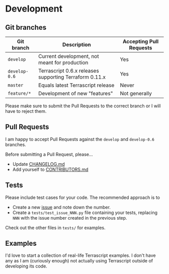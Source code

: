 # Development

## Git branches

| Git branch       | Description                                            | Accepting Pull Requests |
|------------------|--------------------------------------------------------|-------------------------|
| ``develop``      | Current development, not meant for production          | Yes                     |
| ``develop-0.6``  | Terrascript 0.6.x releases supporting Terraform 0.11.x | Yes                     |
| ``master``       | Equals latest Terrascript release                      | Never                   |
| ``feature/*``    | Development of new "features"                          | Not generally           |

Please make sure to submit the Pull Requests to the correct branch or I will have to reject them. 

## Pull Requests

I am happy to accept Pull Requests against the ``develop`` and ``develop-0.6`` branches.

Before submitting a Pull Request, please... 
* Update [CHANGELOG.md](CHANGELOG.md)
* Add yourself to [CONTRIBUTORS.md](CONTRIBUTORS.md)

## Tests

Please include test cases for your code. The recommended approach is to 
* Create a new [issue](https://github.com/mjuenema/python-terrascript/issues) and note down the number.
* Create a ``tests/test_issue_NNN.py`` file containing your tests, replacing ``NNN`` with the issue number created in the previous step.

Check out the other files in ``tests/`` for examples.

## Examples

I'd love to start a collection of real-life Terrascript examples. I don't have any as I am (curiously enough)
not actually using Terrascript outside of developing its code. 
